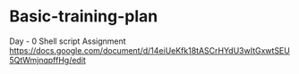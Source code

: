 # Basic-training-plan

Day - 0 Shell script Assignment
https://docs.google.com/document/d/14eiUeKfk18tASCrHYdU3wItGxwtSEU5QtWmjnqpffHg/edit
